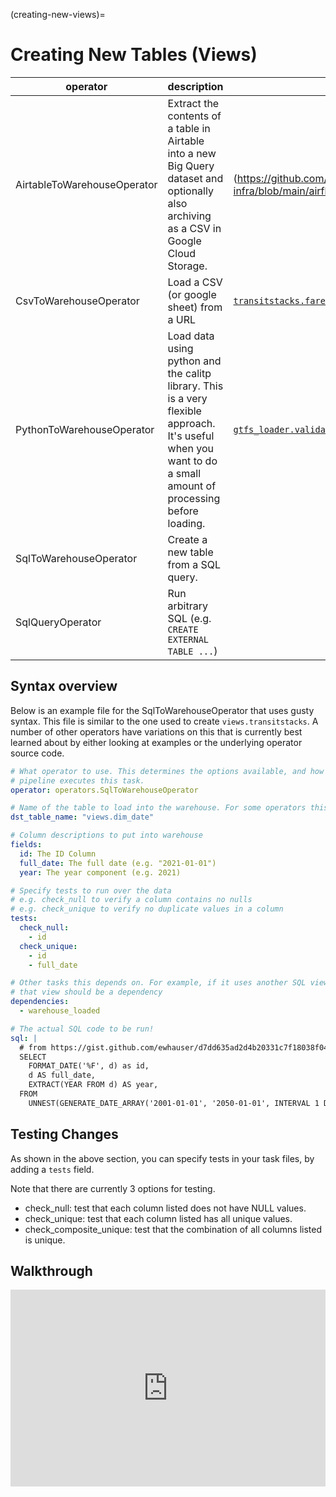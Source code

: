 (creating-new-views)=
# Creating New Tables (Views)

| operator | description | example |
| -------- | ----------- | ------- |
| AirtableToWarehouseOperator | Extract the contents of a table in Airtable into a new Big Query dataset and optionally also archiving as a CSV in Google Cloud Storage. | (https://github.com/cal-itp/data-infra/blob/main/airflow/dags/sandbox/op_airtable_to_warehouse.yml) |
| CsvToWarehouseOperator  | Load a CSV (or google sheet) from a URL | [`transitstacks.fares`](https://github.com/cal-itp/data-infra/blob/main/airflow/dags/transitstacks_loader/fares.yml) |
| PythonToWarehouseOperator | Load data using python and the calitp library. This is a very flexible approach. It's useful when you want to do a small amount of processing before loading. | [`gtfs_loader.validation_code_descriptions`](https://github.com/cal-itp/data-infra/blob/main/airflow/dags/gtfs_loader/validation_code_descriptions.py) |
| SqlToWarehouseOperator | Create a new table from a SQL query. | |
| SqlQueryOperator | Run arbitrary SQL (e.g. `CREATE EXTERNAL TABLE ...`) | |

## Syntax overview

Below is an example file for the SqlToWarehouseOperator that uses gusty syntax. This file is similar to the one used to create `views.transitstacks`. A number of other operators have variations on this that is currently best learned about by either looking at examples or the underlying operator source code.

```yaml
# What operator to use. This determines the options available, and how the
# pipeline executes this task.
operator: operators.SqlToWarehouseOperator

# Name of the table to load into the warehouse. For some operators this might be `table_name`.
dst_table_name: "views.dim_date"

# Column descriptions to put into warehouse
fields:
  id: The ID Column
  full_date: The full date (e.g. "2021-01-01")
  year: The year component (e.g. 2021)

# Specify tests to run over the data
# e.g. check_null to verify a column contains no nulls
# e.g. check_unique to verify no duplicate values in a column
tests:
  check_null:
    - id
  check_unique:
    - id
    - full_date

# Other tasks this depends on. For example, if it uses another SQL view, then
# that view should be a dependency
dependencies:
  - warehouse_loaded

# The actual SQL code to be run!
sql: |
  # from https://gist.github.com/ewhauser/d7dd635ad2d4b20331c7f18038f04817
  SELECT
    FORMAT_DATE('%F', d) as id,
    d AS full_date,
    EXTRACT(YEAR FROM d) AS year,
  FROM
    UNNEST(GENERATE_DATE_ARRAY('2001-01-01', '2050-01-01', INTERVAL 1 DAY)) d
```

## Testing Changes

As shown in the above section, you can specify tests in your task files, by adding a `tests` field.

Note that there are currently 3 options for testing.

* check_null: test that each column listed does not have NULL values.
* check_unique: test that each column listed has all unique values.
* check_composite_unique: test that the combination of all columns listed is unique.

## Walkthrough

<div style="position: relative; padding-bottom: 62.5%; height: 0;"><iframe src="https://www.loom.com/embed/8873e9e3d01746e280e575898795d49f" frameborder="0" webkitallowfullscreen mozallowfullscreen allowfullscreen style="position: absolute; top: 0; left: 0; width: 100%; height: 100%;"></iframe></div>
